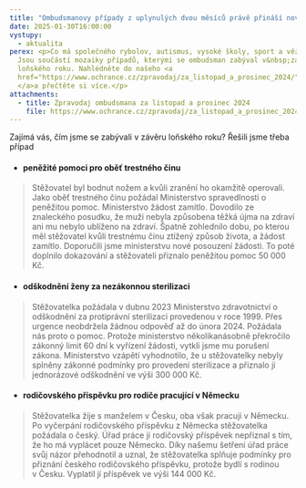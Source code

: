 ```yaml
---
title: "Ombudsmanovy případy z uplynulých dvou měsíců právě přináší nový Zpravodaj "
date: 2025-01-30T16:00:00
vystupy:
  - aktualita
perex: <p>Co má společného rybolov, autismus, vysoké školy, sport a vězeňství?
  Jsou součástí mozaiky případů, kterými se ombudsman zabýval v&nbsp;závěru
  loňského roku. Nahlédněte do našeho <a
  href="https://www.ochrance.cz/zpravodaj/za_listopad_a_prosinec_2024/">Zpravodaje
  </a>a přečtěte si více.</p>
attachments:
  - title: Zpravodaj ombudsmana za listopad a prosinec 2024
    file: https://www.ochrance.cz/zpravodaj/za_listopad_a_prosinec_2024/
---
```

<p>Zajímá vás, čím jsme se zabývali v&nbsp;závěru loňského roku? Řešili jsme třeba případ</p><ul><li><h4>peněžité pomoci pro oběť trestného činu</h4></li></ul><blockquote><p>Stěžovatel byl bodnut nožem a kvůli zranění ho okamžitě operovali. Jako oběť trestného činu požádal Ministerstvo spravedlnosti o peněžitou pomoc. Ministerstvo žádost zamítlo. Dovodilo ze znaleckého posudku, že muži nebyla způsobena těžká újma na zdraví ani mu nebylo ublíženo na zdraví. Špatně zohlednilo dobu, po kterou měl stěžovatel kvůli trestnému činu ztížený způsob života, a žádost zamítlo. Doporučili jsme ministerstvu nové posouzení žádosti. To poté doplnilo dokazování a stěžovateli přiznalo peněžitou pomoc 50&nbsp;000 Kč.</p></blockquote><ul><li><h4>odškodnění ženy za nezákonnou sterilizaci&nbsp;</h4></li></ul><blockquote><p>Stěžovatelka požádala v&nbsp;dubnu 2023 Ministerstvo zdravotnictví o odškodnění za protiprávní sterilizaci provedenou v&nbsp;roce 1999. Přes urgence neobdržela žádnou odpověď až do února 2024. Požádala nás proto o pomoc. Protože ministerstvo několikanásobně překročilo zákonný limit 60 dní k&nbsp;vyřízení žádosti, vytkli jsme mu porušení zákona. Ministerstvo vzápětí vyhodnotilo, že u stěžovatelky nebyly splněny zákonné podmínky pro provedení sterilizace a přiznalo jí jednorázové odškodnění ve výši 300 000 Kč.</p></blockquote><ul><li><h4>rodičovského příspěvku pro rodiče pracující v&nbsp;Německu&nbsp;</h4></li></ul><blockquote><p>Stěžovatelka žije s manželem v&nbsp;Česku, oba však pracují v&nbsp;Německu. Po vyčerpání rodičovského příspěvku z&nbsp;Německa stěžovatelka požádala o český. Úřad práce jí rodičovský příspěvek nepřiznal s tím, že ho má vyplácet pouze Německo. Díky našemu šetření úřad práce svůj názor přehodnotil a uznal, že stěžovatelka splňuje podmínky pro přiznání českého rodičovského příspěvku, protože bydlí s rodinou v&nbsp;Česku. Vyplatil jí příspěvek ve výši 144 000 Kč.&nbsp;</p></blockquote>
